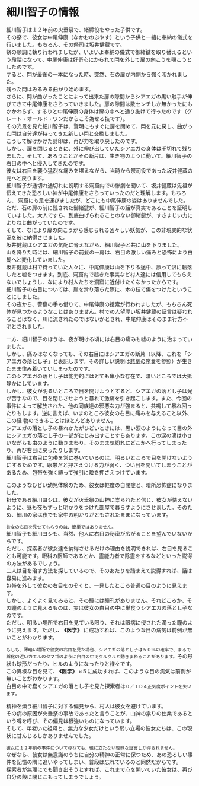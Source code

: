 # 細川智子の情報  
  
細川智子は１２年前の火垂祭で、緒締役をやった子供です。  
その祭で、彼女は中尾伸康（なかおのぶやす）という子供と一緒に奉納の儀式を行いました。もちろん、その祭司は坂井健蔵です。  
祭の順調に執り行われましたが、いよいよ奉納の儀式で御緒鍵を取り替えるという段階になって、中尾伸康は好奇心にかられて閂を外して扉の向こうを覗こうとしたのです。  
すると、閂が最後の一本になった時、突然、石の扉が内側から強く叩かれました。  
残った閂はみるみる曲がり始めます。  
さらに、閂が曲がったことによって出来た扉の隙間からシアエガの黒い触手が伸びてきて中尾伸康をさらっていきました。扉の隙間は数センチしか無かったにもかかわらず、するりと中尾伸康の身体は扉の中へと通り抜けて行ったのです（グレート・オールド・ワンだからこそ為せる技です）。  
その光景を見た細川智子は、賢明にもすぐに扉を閉めて、閂を元に戻し、曲がった閂は自分達が持ってきた新しい閂と交換しました。  
こうして解けかけた封印は、再び力を取り戻したのです。  
しかし、扉を閉じるときに、外に伸び出していたシアエガの身体は千切れて残りました。そして、あろうことかその断片は、生き物のように動いて、細川智子の右目の中へと侵入してきたのです。  
彼女は右目を襲う猛烈な痛みを堪えながら、当時から祭司役であった坂井健蔵の元へと戻ります。  
細川智子が途切れ途切れに説明する洞窟内での惨劇を聞いて、坂井健蔵は先祖が伝えてきた恐ろしい神が中尾伸康をさらっていったのだと理解します。もちろん、 洞窟にも足を運びましたが、どこにも中尾伸康の姿はありませんでした。  
ただ、石の扉の前に残された御緒鍵が、細川智子の話が真実であることを証明していました。大人ですら、到底曲げられることのない御緒鍵が、すさまじい力によりねじ曲がっていたのです。  
そして、なにより扉の向こうから感じられる凶々しい妖気が、この非現実的な状況を彼に納得させました。  
坂井健蔵はシアエガの気配に脅えながら、細川智子と共に山を下りました。  
山を降りた時には、細川智子の前髪の一房は、右目の激しい痛みと恐怖により白髪へと変化していました。  
坂井健蔵は村で待っていた人々に、中尾伸康は山を下りる途中、誤って沢に転落したと嘘をつきます。到底、洞窟内で起きた事実など村人達には信用してもらえないでしょうし、なにより村人たちを洞窟に近付けたくなかったからです。  
細川智子の右目については、崖を滑り落ちた際に、木の枝で傷をつけたということにしました。  
その夜から、警察の手も借りて、中尾伸康の捜索が行われましたが、もちろん死体が見つかるようなことはありません。村での人望厚い坂井健蔵の証言は疑われることはなく、川に流されたのではないかとされ、中尾伸康はそのまま行方不明とされました。  
  
一方、細川智子のほうは、夜が明ける頃には右目の痛みも嘘のように治まっていました。  
しかし、痛みはなくなっても、その右目にはシアエガの断片（以降、これを「シアエガの落とし子」と表記します。その詳しい説明は[悲劇の序奏]()を参照）が生きたまま住み着いていしまったのです。  
このシアエガの落とし子は能力的にはとても卑小な存在で、暗いところでは大抵静かにしています。  
しかし、彼女が明るいところで目を開けようとすると、シアエガの落とし子は光が苦手なので、目を閉じさせようと暴れて激痛を引き起こします。また、今回の事件によって解放された、他の同族達の邪悪な力が強まると、共鳴して暴れ回ったりもします。逆に言えば、いまのところ彼女の右目に痛みを与えること以外、この怪 物のできることはほとんどありません。  
シアエガの落とし子の暴れかたがひどいときには、黒い涙のようになって目の外にシアエガの落とし子の一部がにじみ出すことすらあります。この涙の滴は小さいながらも虫のように動きまわり、そのまま気紛れにどこかへ行ってしまったり、再び右目に戻ったりします。  
細川智子は右目に包帯を常に巻いているのは、明るいところで目を開けないようにするためです。眼帯だと押さえつける力が弱く、つい目を開いてしまうことがあるため、包帯を強く縛って強引に瞼を押さえつけています。  
  
このようなひどい幼児体験のため、彼女は軽度の自閉症と、暗所恐怖症になりました、  
祖母である細川ヨシは、彼女が火垂祭の山神に祟られたと信じ、彼女が怯えないように、昼も夜もずっと明かりをつけた部屋で暮らすようにさせました。そのため、細川の家は夜でも家中の明かりがともされたままになっています。  
  
`彼女の右目を見せてもらうのは、簡単ではありません。`  
細川智子も細川ヨシも、当然、他人に右目の秘密が広がることを望んでいないからです。  
ただし、探索者が彼女達を納得させるだけの理由を説明できれば、右目を見ることも可能です。眼科の医師であるとか、霊能力者で除霊をするなどといった説得の方法があるでしょう。  
二人は目を治す方法を探しているので、そのあたりを踏まえて説得すれば、話は容易に進みます。  
包帯を外して彼女の右目をのぞくと、一見したところ普通の目のように見えます。  
しかし、よくよく見てみると、その瞳には瞳孔がありません。それどころか、その瞳のように見えるものは、実は彼女の白目の中に巣食うシアエガの落とし子なのです。  
ただし、明るい場所で右目を見ている限り、それは眼病に侵された濁った瞳のように見えます。ただし、 **《医学》** に成功すれば、このような目の病気は前例が無いことがわかります。  
  
`もしも、薄暗い場所で彼女の右目を見た場合、シアエガの落とし子は５０％の確率で、まるで孵化の近いカエルのタマゴのように白目の中でクルクルと動きまわることがあります。`その形状も球形だったり、ヒルのようになったりと様々です。  
この異様な目を見て、 **《医学》** ×５に成功すれば、このような目の病気は前例が無いことがわかります。  
白目の中で蠢くシアエガの落とし子を見た探索者は`０／１Ｄ４正気度ポイントを失います`。  
  
精神を煩う細川智子に対する偏見から、村人は彼女を避けています。  
その病の原因が火垂祭の事故であったと言うことが、山神の祟りの仕業であるという噂を呼び、その偏見は根強いものになっています。  
そして、年老いた祖母と、無力な少女だけという弱い立場の彼女たちは、この現状に甘んじるしかありませんでした。  
  
`彼女に１２年前の事件について尋ねても、役に立たない曖昧な証言しか得られません。`  
なぜなら、彼女は無意識のうちに自分の精神の正常に保つため、あの恐ろしい事件を記憶の隅に追いやってしまい、普段は忘れているのと同然だからです。  
探索者が無理にでも聞き出そうとすれば、これまで心を開いていた彼女は、再び自分の殻に閉じこもってしまうでしょう。  
  
